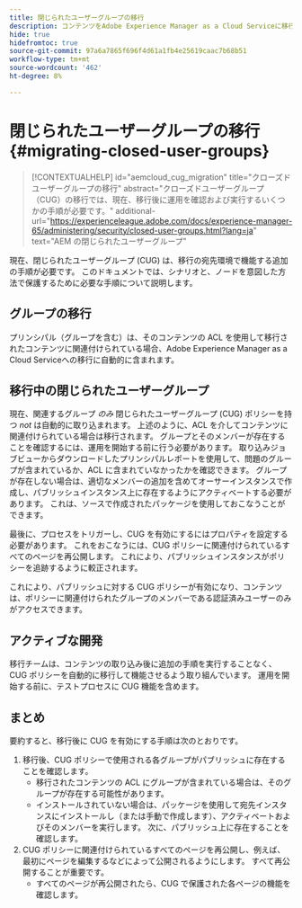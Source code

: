 ```yaml
---
title: 閉じられたユーザーグループの移行
description: コンテンツをAdobe Experience Manager as a Cloud Serviceに移行した後に閉じられたユーザーグループを有効にするために必要な特別な考慮事項について説明します。
hide: true
hidefromtoc: true
source-git-commit: 97a6a7865f696f4d61a1fb4e25619caac7b68b51
workflow-type: tm+mt
source-wordcount: '462'
ht-degree: 8%

---
```


# 閉じられたユーザーグループの移行 {#migrating-closed-user-groups}

>[!CONTEXTUALHELP]
>id="aemcloud_cug_migration"
>title="クローズドユーザーグループの移行"
>abstract="クローズドユーザーグループ（CUG）の移行では、現在、移行後に運用を確認および実行するいくつかの手順が必要です。"
>additional-url="https://experienceleague.adobe.com/docs/experience-manager-65/administering/security/closed-user-groups.html?lang=ja" text="AEM の閉じられたユーザーグループ"

現在、閉じられたユーザーグループ (CUG) は、移行の宛先環境で機能する追加の手順が必要です。 このドキュメントでは、シナリオと、ノードを意図した方法で保護するために必要な手順について説明します。

## グループの移行

プリンシパル（グループを含む）は、そのコンテンツの ACL を使用して移行されたコンテンツに関連付けられている場合、Adobe Experience Manager as a Cloud Serviceへの移行に自動的に含まれます。

## 移行中の閉じられたユーザーグループ

現在、関連するグループ *のみ* 閉じられたユーザーグループ (CUG) ポリシーを持つ *not* は自動的に取り込まれます。 上述のように、ACL を介してコンテンツに関連付けられている場合は移行されます。 グループとそのメンバーが存在することを確認するには、運用を開始する前に行う必要があります。 取り込みジョブビューからダウンロードしたプリンシパルレポートを使用して、問題のグループが含まれているか、ACL に含まれていなかったかを確認できます。 グループが存在しない場合は、適切なメンバーの追加を含めてオーサーインスタンスで作成し、パブリッシュインスタンス上に存在するようにアクティベートする必要があります。 これは、ソースで作成されたパッケージを使用しておこなうことができます。

最後に、プロセスをトリガーし、CUG を有効にするにはプロパティを設定する必要があります。 これをおこなうには、CUG ポリシーに関連付けられているすべてのページを再公開します。 これにより、パブリッシュインスタンスがポリシーを追跡するように較正されます。

これにより、パブリッシュに対する CUG ポリシーが有効になり、コンテンツは、ポリシーに関連付けられたグループのメンバーである認証済みユーザーのみがアクセスできます。

## アクティブな開発

移行チームは、コンテンツの取り込み後に追加の手順を実行することなく、CUG ポリシーを自動的に移行して機能させるよう取り組んでいます。
運用を開始する前に、テストプロセスに CUG 機能を含めます。

## まとめ

要約すると、移行後に CUG を有効にする手順は次のとおりです。

1. 移行後、CUG ポリシーで使用される各グループがパブリッシュに存在することを確認します。
   - 移行されたコンテンツの ACL にグループが含まれている場合は、そのグループが存在する可能性があります。
   - インストールされていない場合は、パッケージを使用して宛先インスタンスにインストールし（または手動で作成します）、アクティベートおよびそのメンバーを実行します。 次に、パブリッシュ上に存在することを確認します。
1. CUG ポリシーに関連付けられているすべてのページを再公開し、例えば、最初にページを編集するなどによって公開されるようにします。 すべて再公開することが重要です。
   - すべてのページが再公開されたら、CUG で保護された各ページの機能を確認します。


